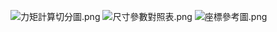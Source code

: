 ![力矩計算切分圖.png](https://firebasestorage.googleapis.com/v0/b/my-blog-14004.appspot.com/o/retaining-wall-check%2F%E5%8A%9B%E7%9F%A9%E8%A8%88%E7%AE%97%E5%88%87%E5%88%86%E5%9C%96.png?alt=media&token=875cdca8-35b4-4267-92b7-67bf69e42606)
![尺寸參數對照表.png](https://firebasestorage.googleapis.com/v0/b/my-blog-14004.appspot.com/o/retaining-wall-check%2F%E5%B0%BA%E5%AF%B8%E5%8F%83%E6%95%B8%E5%B0%8D%E7%85%A7%E8%A1%A8.png?alt=media&token=f2d51717-7ded-472e-a203-c2d2a55945fd)
![座標參考圖.png](https://firebasestorage.googleapis.com/v0/b/my-blog-14004.appspot.com/o/retaining-wall-check%2F%E5%BA%A7%E6%A8%99%E5%8F%83%E8%80%83%E5%9C%96.png?alt=media&token=2042abb3-d55b-4ee0-a7ab-4e894a1a696b)